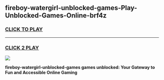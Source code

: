 
## fireboy-watergirl-unblocked-games-Play-Unblocked-Games-Online-brf4z
<h3>
<a href="https://premium76.site?title=fireboy-watergirl-unblocked-games&ref=25A">CLICK TO PLAY</a></h3>
<hr>

<h3>
<a href="https://premium76.site?title=fireboy-watergirl-unblocked-games&ref=25A">CLICK 2 PLAY</a>
  
</h3>

<a href="https://premium76.site?title=fireboy-watergirl-unblocked-games&ref=25A"><img src="https://clearcache.store/games.png"></a>


**fireboy-watergirl-unblocked-games games unblocked: Your Gateway to Fun and Accessible Online Gaming**
